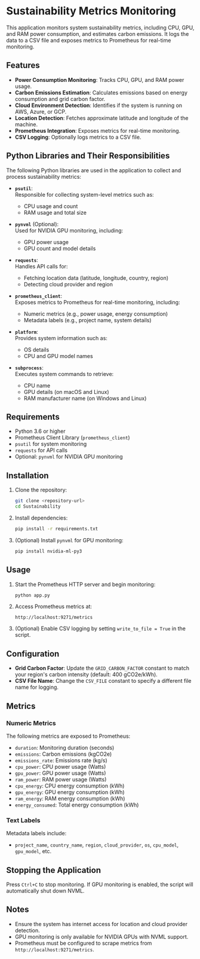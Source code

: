 # Sustainability Metrics Monitoring

This application monitors system sustainability metrics, including CPU, GPU, and RAM power consumption, and estimates carbon emissions. It logs the data to a CSV file and exposes metrics to Prometheus for real-time monitoring.

## Features

- **Power Consumption Monitoring**: Tracks CPU, GPU, and RAM power usage.
- **Carbon Emissions Estimation**: Calculates emissions based on energy consumption and grid carbon factor.
- **Cloud Environment Detection**: Identifies if the system is running on AWS, Azure, or GCP.
- **Location Detection**: Fetches approximate latitude and longitude of the machine.
- **Prometheus Integration**: Exposes metrics for real-time monitoring.
- **CSV Logging**: Optionally logs metrics to a CSV file.

## Python Libraries and Their Responsibilities

The following Python libraries are used in the application to collect and process sustainability metrics:

- **`psutil`**:  
   Responsible for collecting system-level metrics such as:
   - CPU usage and count
   - RAM usage and total size

- **`pynvml`** (Optional):  
   Used for NVIDIA GPU monitoring, including:
   - GPU power usage
   - GPU count and model details

- **`requests`**:  
   Handles API calls for:
   - Fetching location data (latitude, longitude, country, region)
   - Detecting cloud provider and region

- **`prometheus_client`**:  
   Exposes metrics to Prometheus for real-time monitoring, including:
   - Numeric metrics (e.g., power usage, energy consumption)
   - Metadata labels (e.g., project name, system details)

- **`platform`**:  
   Provides system information such as:
   - OS details
   - CPU and GPU model names

- **`subprocess`**:  
   Executes system commands to retrieve:
   - CPU name
   - GPU details (on macOS and Linux)
   - RAM manufacturer name (on Windows and Linux)

## Requirements

- Python 3.6 or higher
- Prometheus Client Library (`prometheus_client`)
- `psutil` for system monitoring
- `requests` for API calls
- Optional: `pynvml` for NVIDIA GPU monitoring

## Installation

1. Clone the repository:
   ```bash
   git clone <repository-url>
   cd Sustainability
   ```

2. Install dependencies:
   ```bash
   pip install -r requirements.txt
   ```

3. (Optional) Install `pynvml` for GPU monitoring:
   ```bash
   pip install nvidia-ml-py3
   ```

## Usage

1. Start the Prometheus HTTP server and begin monitoring:
   ```bash
   python app.py
   ```

2. Access Prometheus metrics at:
   ```
   http://localhost:9271/metrics
   ```

3. (Optional) Enable CSV logging by setting `write_to_file = True` in the script.

## Configuration

- **Grid Carbon Factor**: Update the `GRID_CARBON_FACTOR` constant to match your region's carbon intensity (default: 400 gCO2e/kWh).
- **CSV File Name**: Change the `CSV_FILE` constant to specify a different file name for logging.

## Metrics

### Numeric Metrics
The following metrics are exposed to Prometheus:
- `duration`: Monitoring duration (seconds)
- `emissions`: Carbon emissions (kgCO2e)
- `emissions_rate`: Emissions rate (kg/s)
- `cpu_power`: CPU power usage (Watts)
- `gpu_power`: GPU power usage (Watts)
- `ram_power`: RAM power usage (Watts)
- `cpu_energy`: CPU energy consumption (kWh)
- `gpu_energy`: GPU energy consumption (kWh)
- `ram_energy`: RAM energy consumption (kWh)
- `energy_consumed`: Total energy consumption (kWh)

### Text Labels
Metadata labels include:
- `project_name`, `country_name`, `region`, `cloud_provider`, `os`, `cpu_model`, `gpu_model`, etc.

## Stopping the Application

Press `Ctrl+C` to stop monitoring. If GPU monitoring is enabled, the script will automatically shut down NVML.

## Notes

- Ensure the system has internet access for location and cloud provider detection.
- GPU monitoring is only available for NVIDIA GPUs with NVML support.
- Prometheus must be configured to scrape metrics from `http://localhost:9271/metrics`.

